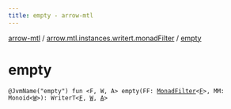 ```yaml
---
title: empty - arrow-mtl
---
```


[arrow-mtl](../index.html) / [arrow.mtl.instances.writert.monadFilter](index.html) / [empty](./empty.html)

# empty

`@JvmName("empty") fun <F, W, A> empty(FF: `[`MonadFilter`](../arrow.mtl.typeclasses/-monad-filter/index.html)`<`[`F`](empty.html#F)`>, MM: Monoid<`[`W`](empty.html#W)`>): WriterT<`[`F`](empty.html#F)`, `[`W`](empty.html#W)`, `[`A`](empty.html#A)`>`